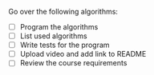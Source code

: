 Go over the following algorithms:
- [ ] Program the algorithms
- [ ] List used algorithms
- [ ] Write tests for the program
- [ ] Upload video and add link to README
- [ ] Review the course requirements